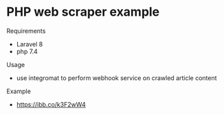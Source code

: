 # PHP web scraper example

Requirements
- Laravel 8
- php 7.4

Usage
- use integromat to perform webhook service on crawled article content

Example
- https://ibb.co/k3F2wW4
